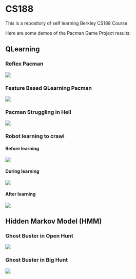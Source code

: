 # CS188

This is a repository of self learning Berkley CS188 Course

Here are some demos of the Pacman Game Project results:

## QLearning

### Reflex Pacman

![](http://imgur.com/hp754IO.gif)

### Feature Based QLearning Pacman

![](http://i.imgur.com/uCOstgV.gif)

### Pacman Struggling in Hell 

![](http://i.imgur.com/MNprOF3.gif)

### Robot learning to crawl

#### Before learning

![](http://imgur.com/ZWbWv59.gif)

#### During learning

![](http://i.imgur.com/5esUxTq.gif)

#### After learning

![](http://i.imgur.com/0rMuVj5.gif)

## Hidden Markov Model (HMM)

### Ghost Buster in Open Hunt

![](http://i.imgur.com/SpEtRj6.gif)

### Ghost Buster in Big Hunt

![](http://i.imgur.com/O1d87rG.gif)
